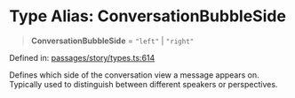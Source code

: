 # Type Alias: ConversationBubbleSide

> **ConversationBubbleSide** = `"left"` \| `"right"`

Defined in: [passages/story/types.ts:614](https://github.com/laruss/react-text-game/blob/9170bd136d7f37dbbee8bf6f71732f065efa0401/packages/core/src/passages/story/types.ts#L614)

Defines which side of the conversation view a message appears on.
Typically used to distinguish between different speakers or perspectives.
